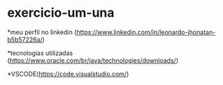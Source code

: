 # exercicio-um-una
*meu perfil no linkedin (https://www.linkedin.com/in/leonardo-jhonatan-b5b57226a/)

*tecnologias utilizadas 
(https://www.oracle.com/br/java/technologies/downloads/) 

*VSCODE(https://code.visualstudio.com/)
